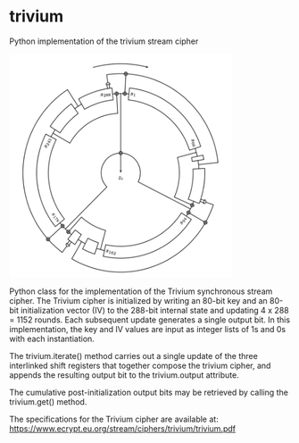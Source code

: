 # trivium
Python implementation of the trivium stream cipher

<img src="trivium_image.png" alt="example" width="400" height="400" />

Python class for the implementation of the Trivium synchronous stream
cipher. The Trivium cipher is initialized by writing an 80-bit key and
an 80-bit initialization vector (IV) to the 288-bit internal state and
updating 4 x 288 = 1152 rounds. Each subsequent update generates a
single output bit. In this implementation, the key and IV values are
input as integer lists of 1s and 0s with each instantiation.

The trivium.iterate() method carries out a single update of the three
interlinked shift registers that together compose the trivium cipher, and
appends the resulting output bit to the trivium.output attribute.

The cumulative post-initialization output bits may be retrieved by calling
the trivium.get() method.

The specifications for the Trivium cipher are available at:
https://www.ecrypt.eu.org/stream/ciphers/trivium/trivium.pdf
